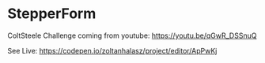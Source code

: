 # StepperForm
ColtSteele Challenge coming from youtube:  https://youtu.be/qGwR_DSSnuQ

See Live:
https://codepen.io/zoltanhalasz/project/editor/ApPwKj
